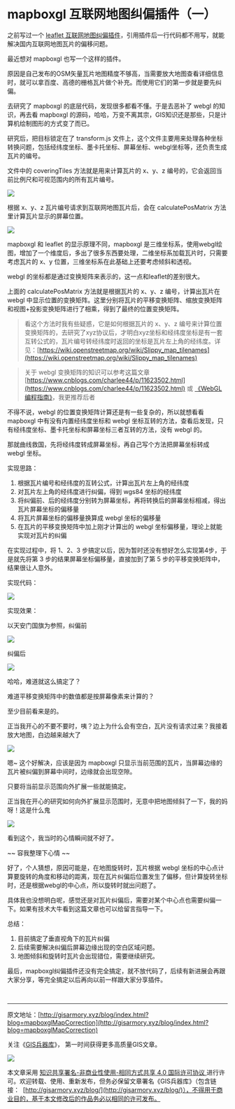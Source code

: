 # mapboxgl 互联网地图纠偏插件（一）

之前写过一个 [leaflet 互联网地图纠偏插件](http://gisarmory.xyz/blog/index.html?blog=leafletMapCorrection)，引用插件后一行代码都不用写，就能解决国内互联网地图瓦片的偏移问题。

最近想对 mapboxgl 也写一个这样的插件。

原因是自己发布的OSM矢量瓦片地图精度不够高，当需要放大地图查看详细信息时，就可以拿百度、高德的栅格瓦片做个补充。而使用它们的第一步就是要先纠偏。

去研究了 mapboxgl 的底层代码，发现很多都看不懂。于是去恶补了 webgl 的知识，再去看 mapboxgl 的源码，哈哈，万变不离其宗，GIS知识还是那些，只是计算机绘制图形的方式变了而已。

研究后，把目标锁定在了 transform.js 文件上，这个文件主要用来处理各种坐标转换问题，包括经纬度坐标、墨卡托坐标、屏幕坐标、webgl坐标等，还负责生成瓦片的编号。

文件中的 coveringTiles 方法就是用来计算瓦片的 x、y、z 编号的，它会返回当前比例尺和可视范围内的所有瓦片编号。

![](http://blogimage.gisarmory.xyz/20210617192140.png)



根据 x、y、z 瓦片编号请求到互联网地图瓦片后，会在 calculatePosMatrix 方法里计算瓦片显示的屏幕位置。

![](http://blogimage.gisarmory.xyz/20210617192149.png)



mapboxgl 和 leaflet 的显示原理不同，mapboxgl 是三维坐标系，使用webgl绘图，增加了一个维度后，多出了很多东西要处理，二维坐标系加载瓦片时，只需要考虑瓦片的 x、y 位置，三维坐标系在此基础上还要考虑倾斜和透视。

webgl 的坐标都是通过变换矩阵来表示的，这一点和leaflet的差别很大。

上面的 calculatePosMatrix 方法就是根据瓦片的 x、y、z 编号，计算出瓦片在 webgl 中显示位置的变换矩阵。这里分别将瓦片的平移变换矩阵、缩放变换矩阵和视图+投影变换矩阵进行了相乘，得到了最终的位置变换矩阵。

> 看这个方法时我有些疑惑，它是如何根据瓦片的 x、y、z 编号来计算位置变换矩阵的，去研究了xyz协议后，才明白xyz坐标和经纬度坐标是有一套互转公式的，瓦片编号转经纬度时返回的坐标是瓦片左上角的经纬度。详见：[https://wiki.openstreetmap.org/wiki/Slippy_map_tilenames](https://wiki.openstreetmap.org/wiki/Slippy_map_tilenames)
>

> 关于 webgl 变换矩阵的知识可以参考这篇文章 [https://www.cnblogs.com/charlee44/p/11623502.html](https://www.cnblogs.com/charlee44/p/11623502.html) 或 [《WebGL编程指南》](https://github.com/linghuam/boutique-books/tree/master/b04-%E5%9B%BE%E5%BD%A2%E5%AD%A6%E4%B8%8E%E5%8F%AF%E8%A7%86%E5%8C%96)，我更推荐后者

不得不说，webgl 的位置变换矩阵计算还是有一些复杂的，所以就想看看 mapboxgl 中有没有内置经纬度坐标和 webgl 坐标互转的方法，查看后发现，只有经纬度坐标、墨卡托坐标和屏幕坐标三者互转的方法，没有 webgl 的。

那就曲线救国，先将经纬度转成屏幕坐标，再自己写个方法把屏幕坐标转成 webgl 坐标。

实现思路：

1. 根据瓦片编号和经纬度的互转公式，计算出瓦片左上角的经纬度
2. 对瓦片左上角的经纬度进行纠偏，得到 wgs84 坐标的经纬度
3. 将纠偏前、后的经纬度分别转为屏幕坐标，再将转换后的屏幕坐标相减，得出瓦片屏幕坐标的偏移量
4. 将瓦片屏幕坐标的偏移量换算成 webgl 坐标的偏移量
5. 在瓦片的平移变换矩阵中加上刚才计算出的 webgl 坐标偏移量，理论上就能实现对瓦片的纠偏

在实现过程中，将 1、2、3 步搞定以后，因为暂时还没有想好怎么实现第4步，于是就先将第 3 步的结果屏幕坐标偏移量，直接加到了第 5 步的平移变换矩阵中，结果很让人意外。

实现代码：

![](http://blogimage.gisarmory.xyz/20210617192156.png)



实现效果：

以天安门国旗为参照，纠偏前

![](http://blogimage.gisarmory.xyz/20210617173332.png)



纠偏后

![](http://blogimage.gisarmory.xyz/20210617173335.png)



哈哈，难道就这么搞定了？

难道平移变换矩阵中的数值都是按屏幕像素来计算的？

至少目前看来是的。



正当我开心的不要不要时，咦？边上为什么会有空白，瓦片没有请求过来？我接着放大地图，白边越来越大了

![](http://blogimage.gisarmory.xyz/20210617173338.gif)



嗯~ 这个好解决，应该是因为 mapboxgl 只显示当前范围的瓦片，当屏幕边缘的瓦片被纠偏到屏幕中间时，边缘就会出现空隙。

只要将当前显示范围向外扩展一些就能搞定。

正当我在开心的研究如何向外扩展显示范围时，无意中把地图倾斜了一下，我的妈呀！这是什么鬼

![](http://blogimage.gisarmory.xyz/20210617173342.gif)



看到这个，我当时的心情瞬间就不好了。

~~  容我整理下心情  ~~

好了，个人猜想，原因可能是，在地图旋转时，瓦片根据 webgl 坐标的中心点计算要旋转的角度和移动的距离，现在瓦片纠偏后位置发生了偏移，但计算旋转坐标时，还是根据webgl的中心点，所以旋转时就出问题了。

具体我也没想明白呢，感觉还是对瓦片纠偏后，需要对某个中心点也需要纠偏一下。如果有技术大牛看到这篇文章也可以给留言指导一下。

总结：

1. 目前搞定了垂直视角下的瓦片纠偏
2. 后续需要解决纠偏后屏幕边缘出现的空白区域问题。
3. 地图倾斜和旋转时瓦片会出现错位，需要继续研究。

最后，mapboxgl纠偏插件还没有完全搞定，就不放代码了，后续有新进展会再跟大家分享，等完全搞定以后再向以前一样跟大家分享插件。

<br>

* * *

原文地址：[http://gisarmory.xyz/blog/index.html?blog=mapboxglMapCorrection](http://gisarmory.xyz/blog/index.html?blog=mapboxglMapCorrection)

关注《[GIS兵器库](http://gisarmory.xyz/blog/index.html?blog=wechat)》， 第一时间获得更多高质量GIS文章。

![](http://blogimage.gisarmory.xyz/20200923063756.png)

本文章采用 [知识共享署名-非商业性使用-相同方式共享 4.0 国际许可协议 ](https://creativecommons.org/licenses/by-nc-sa/4.0/deed.zh)进行许可。欢迎转载、使用、重新发布，但务必保留文章署名《GIS兵器库》（包含链接：  [http://gisarmory.xyz/blog/](http://gisarmory.xyz/blog/)），不得用于商业目的，基于本文修改后的作品务必以相同的许可发布。






